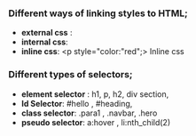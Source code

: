 
### Different ways of linking styles to HTML;
 - **external css** :  <link href="style.css" rel="stylesheet">
 - **internal css**: <style> </style>
 - **inline css**: <p style="color:"red";> Inline css</p>
### Different types of selectors;

- **element selector** : h1, p, h2, div section, 
- **Id Selector**: #hello , #heading,
- **class selector**: .para1 , .navbar, .hero
- **pseudo selector**: a:hover , li:nth_child(2)